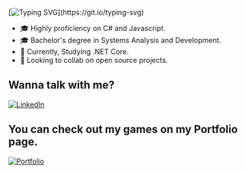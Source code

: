 
[![Typing SVG](https://readme-typing-svg.herokuapp.com/?lines=+Hi+there+👋;I’m+Álisson+Marques+Miquelace;Software+developer;Game+developer;)](https://git.io/typing-svg)

- 🎓 Highly proficiency on C# and Javascript.
- 🎓 Bachelor's degree in Systems Analysis and Development.
- 💼 Currently, Studying .NET Core.
- 🌱 Looking to collab on open source projects.

##

## Wanna talk with me? 

<a href="https://www.linkedin.com/in/%C3%A1lisson-marques-miquelace-63875b106">![LinkedIn](https://img.shields.io/badge/linkedin-%230077B5.svg?style=for-the-badge&logo=linkedin&logoColor=white)</a>

## You can check out my games on my Portfolio page.

<a href="https://alissonthx-portfolio.vercel.app">![Portfolio](https://img.shields.io/badge/PORTFOLIO-%234f0599.svg?style=for-the-badge&logo=&logoColor=white)</a>

